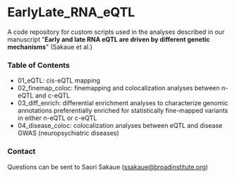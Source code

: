 # EarlyLate_RNA_eQTL

A code repository for custom scripts used in the analyses described in our manuscript "**Early and late RNA eQTL are driven by different genetic mechanisms**" (Sakaue et al.)

### Table of Contents

- 01_eQTL: cis-eQTL mapping
- 02_finemap_coloc: finemapping and colocalization analyses between n-eQTL and c-eQTL
- 03_diff_enrich: differential enrichment analyses to characterize genomic annotations preferentially enriched for statistically fine-mapped variants in either n-eQTL or c-eQTL
- 04_disease_coloc: colocalization analyses between eQTL and disease GWAS (neuropsychiatric diseases)

### Contact

Questions can be sent to Saori Sakaue (ssakaue@broadinstitute.org)